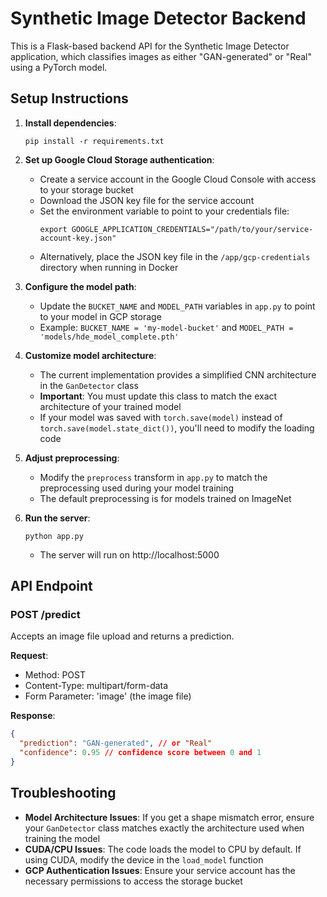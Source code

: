 # Synthetic Image Detector Backend

This is a Flask-based backend API for the Synthetic Image Detector application, which classifies images as either "GAN-generated" or "Real" using a PyTorch model.

## Setup Instructions

1. **Install dependencies**:

   ```
   pip install -r requirements.txt
   ```

2. **Set up Google Cloud Storage authentication**:

   - Create a service account in the Google Cloud Console with access to your storage bucket
   - Download the JSON key file for the service account
   - Set the environment variable to point to your credentials file:
     ```
     export GOOGLE_APPLICATION_CREDENTIALS="/path/to/your/service-account-key.json"
     ```
   - Alternatively, place the JSON key file in the `/app/gcp-credentials` directory when running in Docker

3. **Configure the model path**:

   - Update the `BUCKET_NAME` and `MODEL_PATH` variables in `app.py` to point to your model in GCP storage
   - Example: `BUCKET_NAME = 'my-model-bucket'` and `MODEL_PATH = 'models/hde_model_complete.pth'`

4. **Customize model architecture**:

   - The current implementation provides a simplified CNN architecture in the `GanDetector` class
   - **Important**: You must update this class to match the exact architecture of your trained model
   - If your model was saved with `torch.save(model)` instead of `torch.save(model.state_dict())`, you'll need to modify the loading code

5. **Adjust preprocessing**:

   - Modify the `preprocess` transform in `app.py` to match the preprocessing used during your model training
   - The default preprocessing is for models trained on ImageNet

6. **Run the server**:
   ```
   python app.py
   ```
   - The server will run on http://localhost:5000

## API Endpoint

### POST /predict

Accepts an image file upload and returns a prediction.

**Request**:

- Method: POST
- Content-Type: multipart/form-data
- Form Parameter: 'image' (the image file)

**Response**:

```json
{
  "prediction": "GAN-generated", // or "Real"
  "confidence": 0.95 // confidence score between 0 and 1
}
```

## Troubleshooting

- **Model Architecture Issues**: If you get a shape mismatch error, ensure your `GanDetector` class matches exactly the architecture used when training the model
- **CUDA/CPU Issues**: The code loads the model to CPU by default. If using CUDA, modify the device in the `load_model` function
- **GCP Authentication Issues**: Ensure your service account has the necessary permissions to access the storage bucket
